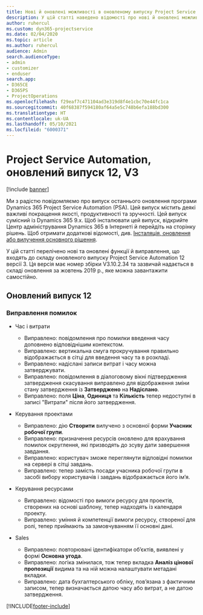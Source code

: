 ```yaml
---
title: Нові й оновлені можливості в оновленому випуску Project Service Automation 12 версії 3
description: У цій статті наведено відомості про нові й оновлені можливості Project Service Automation 12 версії 3.
author: ruhercul
ms.custom: dyn365-projectservice
ms.date: 02/04/2020
ms.topic: article
ms.author: ruhercul
audience: Admin
search.audienceType:
- admin
- customizer
- enduser
search.app:
- D365CE
- D365PS
- ProjectOperations
ms.openlocfilehash: f29eaf7c471104ad3e319d8f4e1cbc70e44fc1ca
ms.sourcegitcommit: 40f68387f594180af64a5e5c748b6efa188bd300
ms.translationtype: HT
ms.contentlocale: uk-UA
ms.lasthandoff: 05/10/2021
ms.locfileid: "6000371"
---
```

# <a name="project-service-automation-update-release-12-v3"></a>Project Service Automation, оновлений випуск 12, V3

[!include [banner](../includes/psa-now-project-operations.md)]

Ми з радістю повідомляємо про випуск останнього оновлення програми Dynamics 365 Project Service Automation (PSA). Цей випуск містить деякі важливі покращення якості, продуктивності та зручності. Цей випуск сумісний із Dynamics 365 9.x. Щоб інсталювати цей випуск, відкрийте Центр адміністрування Dynamics 365 в Інтернеті й перейдіть на сторінку рішень. Щоб отримати додаткові відомості, див. [Інсталяція, оновлення або вилучення основного рішення](/power-platform/admin/install-remove-preferred-solution).

У цій статті перелічено нові та оновлені функції й виправлення, що входять до складу оновленого випуску Project Service Automation 12 версії 3. Ця версія має номер збірки V3.10.2.34 та зазвичай надається в складі оновлення за жовтень 2019 р., яке можна завантажити самостійно.

## <a name="update-release-12"></a>Оновлений випуск 12

### <a name="bug-fixes"></a>Виправлення помилок

- Час і витрати

    - Виправлено: повідомлення про помилки введення часу доповнено відповіднішим контекстом.
    - Виправлено: вертикальна смуга прокручування правильно відображається в сітці для введення часу та в розкладі.
    - Виправлено: надіслані записи витрат і часу можна затверджувати.
    - Виправлено: повідомлення в діалоговому вікні підтвердження затвердження скасування виправлено для відображення зміни стану затвердження із **Затверджено** на **Надіслано**.
    - Виправлено: поля **Ціна**, **Одиниця** та **Кількість** тепер недоступні в записі "Витрати" після його затвердження.

- Керування проектами

    - Виправлено: дію **Створити** вилучено з основної форми **Учасник робочої групи**.
    - Виправлено: призначення ресурсів оновлено для врахування помилок округлення, які призводять до зсуву дати завершення завдання.
    - Виправлено: користувач зможе переглянути відповідні помилки на сервері в сітці завдань.
    - Виправлено: тепер замість посади учасника робочої групи в засобі вибору користувачів і завдань відображається його ім’я.

- Керування ресурсами

    - Виправлено: відомості про вимоги ресурсу для проектів, створених на основі шаблону, тепер надходять із календаря проекту.
    - Виправлено: уміння й компетенції вимоги ресурсу, створеної для ролі, тепер приймають за замовчуванням її основні дані.

- Sales

    - Виправлено: повторювані ідентифікатори об’єктів, виявлені у формі **Основна угода**.
    - Виправлено: логіка змінилася, тож тепер вкладка **Аналіз цінової пропозиції** видима та на ній можна налаштувати метадані вкладки.
    - Виправлено: дата бухгалтерського обліку, пов’язана з фактичним записом, тепер визначається датою часу або витрат, а не датою затвердження.


[!INCLUDE[footer-include](../includes/footer-banner.md)]